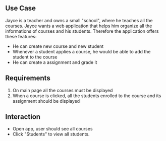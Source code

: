## Use Case
Jayce is a teacher and owns a small "school", where he teaches all the courses. Jayce wants a web application that helps him organize all the informations of courses and his students. Therefore the application offers these features:
* He can create new course and new student
* Whenever a student applies a course, he would be able to add the student to the course
* He can create a assignment and grade it

## Requirements
1. On main page all the courses must be displayed
2. When a course is clicked, all the students enrolled to the course and its assignment should be displayed

## Interaction
* Open app, user should see all courses
* Click "Students" to view all students.

